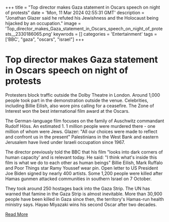 +++
title = "Top director makes Gaza statement in Oscars speech on night of protests"
date = 'Mon, 11 Mar 2024 02:55:31 GMT'
description = "Jonathan Glazer said he refuted his Jewishness and the Holocaust being hijacked by an occupation."
image = 'Top_director_makes_Gaza_statement_in_Oscars_speech_on_night_of_protests__2330186065.png'
keywrods =  []
categories = 'Entertainment'
tags = ['BBC', "gaza", "oscars", "israel"]
+++

# Top director makes Gaza statement in Oscars speech on night of protests

Protesters block traffic outside the Dolby Theatre in London.
Around 1,000 people took part in the demonstration outside the venue.
Celebrities, including Billie Eilish, also wore pins calling for a ceasefire.
The Zone of Interest won the best international film award at the Oscars.

The German-language film focuses on the family of Auschwitz commandant Rudolf Höss.
An estimated 1.
1 million people were murdered there - one million of whom were Jews.
Glazer: "All our choices were made to reflect and confront us in the present" Palestinians in the West Bank and eastern Jerusalem have lived under Israeli occupation since 1967.

The director previously told the BBC that his film <bb>"looks into dark corners of human capacity' and is relevant today.
He said: "I think what<bb>'s inside this film is what we do to each other as human beings" Billie Eilish, Mark Ruffalo and Poor Things star Ramy Youssef wear pin.
Open letter to US President Joe Biden signed by nearly 400 artists.
Some 1,200 people were killed after Hamas gunmen attacked communities in southern Israel on 7 October.

They took around 250 hostages back into the Gaza Strip.
The UN has warned that famine in the Gaza Strip is almost inevitable.
More than 30,900 people have been killed in Gaza since then, the territory<bb>'s Hamas-run health ministry says.
Hayao Miyazaki wins his second Oscar after two decades.


[Read More](https://www.bbc.co.uk/news/entertainment-arts-68531229)
